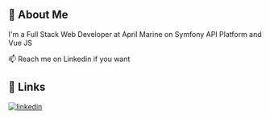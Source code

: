 
## 🚀 About Me
I'm a Full Stack Web Developer at April Marine on Symfony API Platform and Vue JS

📫 Reach me on Linkedin if you want 

## 🔗 Links
[![linkedin](https://img.shields.io/badge/linkedin-0A66C2?style=for-the-badge&logo=linkedin&logoColor=white)](https://www.linkedin.com/in/antoine-marionneau/)

